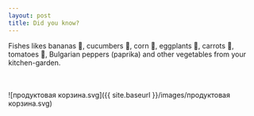 ```yaml
---
layout: post
title: Did you know?
---
```


Fishes likes bananas 🍌, cucumbers 🥒, corn 🌽, eggplants 🍆, carrots 🥕, tomatoes 🍅, Bulgarian peppers (paprika) and other vegetables from your kitchen-garden.

<br><br>
![продуктовая корзина.svg]({{ site.baseurl }}/images/продуктовая корзина.svg)
